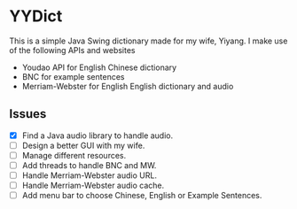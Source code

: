 # YYDict

This is a simple Java Swing dictionary made for my wife, Yiyang.
I make use of the following APIs and websites
* Youdao API for English Chinese dictionary
* BNC for example sentences
* Merriam-Webster for English English dictionary and audio

## Issues

- [x] Find a Java audio library to handle audio.
- [ ] Design a better GUI with my wife.
- [ ] Manage different resources.
- [ ] Add threads to handle BNC and MW.
- [ ] Handle Merriam-Webster audio URL.
- [ ] Handle Merriam-Webster audio cache.
- [ ] Add menu bar to choose Chinese, English or Example Sentences.